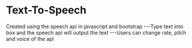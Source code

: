 # Text-To-Speech
Created using the speech api in javascript and bootstrap
---Type text into box and the speech api will output the text
---Users can change rate, pitch and voice of the api

